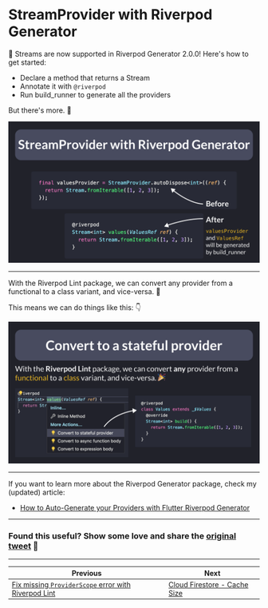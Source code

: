 # StreamProvider with Riverpod Generator

🎉 Streams are now supported in Riverpod Generator 2.0.0! Here's how to get started:

- Declare a method that returns a Stream
- Annotate it with `@riverpod`
- Run build_runner to generate all the providers

But there's more. 🧵

![](095.1.png)

---

With the Riverpod Lint package, we can convert any provider from a functional to a class variant, and vice-versa. 🎉

This means we can do things like this: 👇

![](095.2.png)

---

If you want to learn more about the Riverpod Generator package, check my (updated) article:

- [How to Auto-Generate your Providers with Flutter Riverpod Generator](https://codewithandrea.com/articles/flutter-riverpod-generator/)

---

### Found this useful? Show some love and share the [original tweet](https://twitter.com/biz84/status/1633438421422055424) 🙏

---

| Previous | Next |
| -------- | ---- |
| [Fix missing `ProviderScope` error with Riverpod Lint](../0094-add-provider-scope/index.md) | [Cloud Firestore - Cache Size](../0096-cloud-firestore-cache-size/index.md) |


